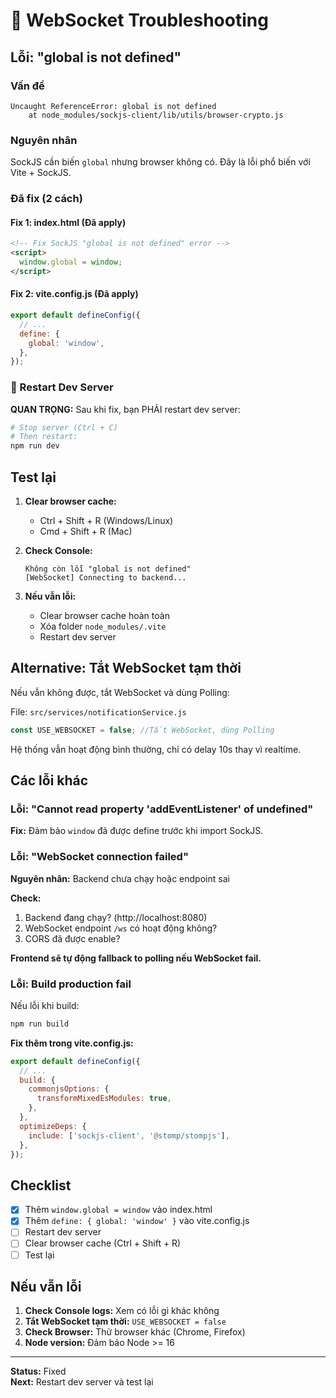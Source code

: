 # 🔧 WebSocket Troubleshooting

## Lỗi: "global is not defined"

### Vấn đề
```
Uncaught ReferenceError: global is not defined
    at node_modules/sockjs-client/lib/utils/browser-crypto.js
```

### Nguyên nhân
SockJS cần biến `global` nhưng browser không có. Đây là lỗi phổ biến với Vite + SockJS.

### Đã fix (2 cách)

#### Fix 1: index.html (Đã apply)
```html
<!-- Fix SockJS "global is not defined" error -->
<script>
  window.global = window;
</script>
```

#### Fix 2: vite.config.js (Đã apply)
```javascript
export default defineConfig({
  // ...
  define: {
    global: 'window',
  },
});
```

### 🔄 Restart Dev Server

**QUAN TRỌNG:** Sau khi fix, bạn PHẢI restart dev server:

```bash
# Stop server (Ctrl + C)
# Then restart:
npm run dev
```

## Test lại

1. **Clear browser cache:**
   - Ctrl + Shift + R (Windows/Linux)
   - Cmd + Shift + R (Mac)

2. **Check Console:**
   ```
   Không còn lỗi "global is not defined"
   [WebSocket] Connecting to backend...
   ```

3. **Nếu vẫn lỗi:**
   - Clear browser cache hoàn toàn
   - Xóa folder `node_modules/.vite`
   - Restart dev server

## Alternative: Tắt WebSocket tạm thời

Nếu vẫn không được, tắt WebSocket và dùng Polling:

File: `src/services/notificationService.js`

```javascript
const USE_WEBSOCKET = false; //Tắt WebSocket, dùng Polling
```

Hệ thống vẫn hoạt động bình thường, chỉ có delay 10s thay vì realtime.

## Các lỗi khác

### Lỗi: "Cannot read property 'addEventListener' of undefined"

**Fix:** Đảm bảo `window` đã được define trước khi import SockJS.

### Lỗi: "WebSocket connection failed"

**Nguyên nhân:** Backend chưa chạy hoặc endpoint sai

**Check:**
1. Backend đang chạy? (http://localhost:8080)
2. WebSocket endpoint `/ws` có hoạt động không?
3. CORS đã được enable?

**Frontend sẽ tự động fallback to polling nếu WebSocket fail.**

### Lỗi: Build production fail

Nếu lỗi khi build:

```bash
npm run build
```

**Fix thêm trong vite.config.js:**

```javascript
export default defineConfig({
  // ...
  build: {
    commonjsOptions: {
      transformMixedEsModules: true,
    },
  },
  optimizeDeps: {
    include: ['sockjs-client', '@stomp/stompjs'],
  },
});
```

## Checklist

- [x] Thêm `window.global = window` vào index.html
- [x] Thêm `define: { global: 'window' }` vào vite.config.js
- [ ] Restart dev server
- [ ] Clear browser cache (Ctrl + Shift + R)
- [ ] Test lại

## Nếu vẫn lỗi

1. **Check Console logs:** Xem có lỗi gì khác không
2. **Tắt WebSocket tạm thời:** `USE_WEBSOCKET = false`
3. **Check Browser:** Thử browser khác (Chrome, Firefox)
4. **Node version:** Đảm bảo Node >= 16

---

**Status:** Fixed  
**Next:** Restart dev server và test lại

